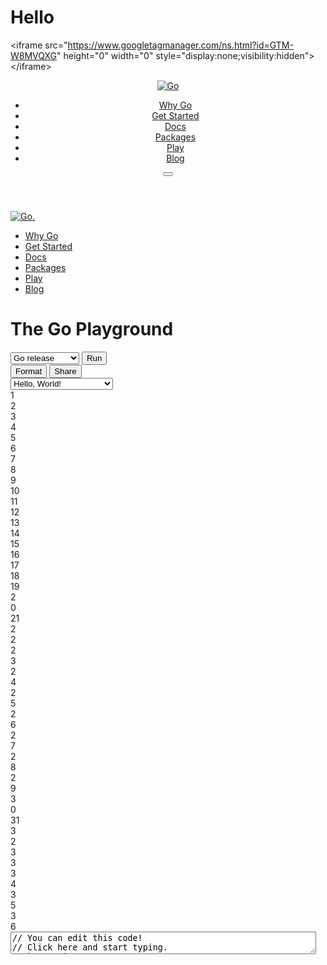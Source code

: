 # Hello


<html lang="en"><head>

<link rel="preconnect" href="https://www.googletagmanager.com">
<script type="text/javascript" async="" src="https://www.google-analytics.com/analytics.js"></script><script async="" src="https://www.googletagmanager.com/gtm.js?id=GTM-W8MVQXG"></script><script async="" src="https://www.googletagmanager.com/gtm.js?id=GTM-W8MVQXG"></script><script>(function(w,d,s,l,i){w[l]=w[l]||[];w[l].push({'gtm.start':
  new Date().getTime(),event:'gtm.js'});var f=d.getElementsByTagName(s)[0],
  j=d.createElement(s),dl=l!='dataLayer'?'&l='+l:'';j.async=true;j.src=
  'https://www.googletagmanager.com/gtm.js?id='+i+dl;f.parentNode.insertBefore(j,f);
  })(window,document,'script','dataLayer','GTM-W8MVQXG');</script>
  
<meta charset="utf-8">
<meta name="description" content="Go is an open source programming language that makes it easy to build simple, reliable, and efficient software.">
<meta name="viewport" content="width=device-width, initial-scale=1">
<meta name="theme-color" content="#00add8">
<link rel="stylesheet" href="https://fonts.googleapis.com/css?family=Material+Icons">
<link rel="stylesheet" href="/css/styles.css">

  
  <script>(function(w,d,s,l,i){w[l]=w[l]||[];w[l].push({'gtm.start':
  new Date().getTime(),event:'gtm.js'});var f=d.getElementsByTagName(s)[0],
  j=d.createElement(s),dl=l!='dataLayer'?'&l='+l:'';j.async=true;j.src=
  'https://www.googletagmanager.com/gtm.js?id='+i+dl;f.parentNode.insertBefore(j,f);
  })(window,document,'script','dataLayer','GTM-W8MVQXG');</script>
  
<script src="/js/site.js"></script>
<title>Go Playground - The Go Programming Language</title>
</head>
<body class="Site">
  
<noscript>&lt;iframe src="https://www.googletagmanager.com/ns.html?id=GTM-W8MVQXG"
  height="0" width="0" style="display:none;visibility:hidden"&gt;&lt;/iframe&gt;</noscript>
  


<header class="Site-header js-siteHeader">
  <div class="Header Header--dark">
    <nav class="Header-nav">
      <a href="/">
        <img class="js-headerLogo Header-logo" src="/images/go-logo-white.svg" alt="Go">
      </a>
      <div class="Header-rightContent">
        <ul class="Header-menu">
          <li class="Header-menuItem ">
            <a href="/solutions/">Why Go</a>
          </li>
          <li class="Header-menuItem ">
            <a href="/learn/">Get Started</a>
          </li>
          <li class="Header-menuItem ">
            <a href="/doc/">Docs</a>
          </li>
          <li class="Header-menuItem ">
            <a href="https://pkg.go.dev">Packages</a>
          </li>
          <li class="Header-menuItem  Header-menuItem--active">
            <a href="/play/">Play</a>
          </li>
          <li class="Header-menuItem ">
            <a href="/blog/">Blog</a>
          </li>
        </ul>
        <button class="Header-navOpen js-headerMenuButton Header-navOpen--white" aria-label="Open navigation.">
        </button>
      </div>
    </nav>
    
  </div>
</header>
<aside class="NavigationDrawer js-header">
  <nav class="NavigationDrawer-nav">
    <div class="NavigationDrawer-header">
      <a href="/">
        <img class="NavigationDrawer-logo" src="/images/go-logo-blue.svg" alt="Go.">
      </a>
    </div>
    <ul class="NavigationDrawer-list">
        <li class="NavigationDrawer-listItem ">
          <a href="/solutions/">Why Go</a>
        </li>
        <li class="NavigationDrawer-listItem ">
          <a href="/learn/">Get Started</a>
        </li>
        <li class="NavigationDrawer-listItem ">
          <a href="/doc/">Docs</a>
        </li>
        <li class="NavigationDrawer-listItem ">
          <a href="https://pkg.go.dev">Packages</a>
        </li>
        <li class="NavigationDrawer-listItem  NavigationDrawer-listItem--active">
          <a href="/play/">Play</a>
        </li>
        <li class="NavigationDrawer-listItem ">
          <a href="/blog/">Blog</a>
        </li>
    </ul>
  </nav>
</aside>
<div class="NavigationDrawer-scrim js-scrim" role="presentation"></div>
<main class="SiteContent SiteContent--default">
  

 

<div class="PlayPage">
  <div class="Playground-controls">
    <h1 class="Playground-title">The Go Playground</h1>
    <div class="Playground-buttons">
    <select class="Playground-selectGoVersion js-playgroundVersionEl" aria-label="Go version">
    <option value="">Go release</option>
    <option value="gotip">Go dev branch</option>
    </select>
    <button id="run" class="Button Button--primary js-playgroundRunEl Playground-runButton" title="Run this code [shift-enter]">Run</button>
    <div class="Playground-secondaryButtons">
      <button id="fmt" class="Button js-playgroundFmtEl" title="Format this code">Format</button>
      <button id="share" class="Button js-playgroundShareEl" title="Share this code">Share</button>
    </div>
    <input type="text" class="Playground-shareURL js-playgroundShareURLEl" title="Sharing URL" style="display: none;">
    <select class="Playground-selectExample js-playgroundToysEl" aria-label="Code examples">
    <option value="hello.go">Hello, World!</option>
    <option value="life.go">Conway's Game of Life</option>
    <option value="fib.go">Fibonacci Closure</option>
    <option value="peano.go">Peano Integers</option>
    <option value="pi.go">Concurrent pi</option>
    <option value="sieve.go">Concurrent Prime Sieve</option>
    <option value="solitaire.go">Peg Solitaire Solver</option>
    <option value="tree.go">Tree Comparison</option>
    <option value="clear.go">Clear Screen</option>
    <option value="http.go">HTTP Server</option>
    <option value="image.go">Display Image</option>
    <option value="multi.txt">Multiple Files</option>
    <option value="sleep.go">Sleep</option>
    <option value="test.go">Test Function</option>
    <option value="min-dev.txt">Generic min</option>
    </select>
    </div>
  </div>
  <div class="Playground-inputContainer">
    <div id="wrap">
    <div class="linedtextarea" style="height:100%; overflow:hidden"><div class="lines" style="width: 3%; margin-top: 0px;"><div>1</div><div>2</div><div>3</div><div>4</div><div>5</div><div>6</div><div>7</div><div>8</div><div>9</div><div>10</div><div>11</div><div>12</div><div>13</div><div>14</div><div>15</div><div>16</div><div>17</div><div>18</div><div>19</div><div>20</div><div>21</div><div>22</div><div>23</div><div>24</div><div>25</div><div>26</div><div>27</div><div>28</div><div>29</div><div>30</div><div>31</div><div>32</div><div>33</div><div>34</div><div>35</div><div>36</div></div><textarea id="code" name="code" class="Playground-input js-playgroundCodeEl" autocorrect="off" autocomplete="off" autocapitalize="off" spellcheck="false" aria-label="Try Go" wrap="off" style="width: 97%;">// You can edit this code!
// Click here and start typing.
package main

import "fmt"

func main() {
	fmt.Println("Hello, 世界")
}
      </textarea></div>
    </div>
  </div>
  <div class="Playground-outputContainer js-playgroundOutputEl"><pre class="Playground-output"><span class="stdout">Hello, 世界
</span><span class="system">
Program exited.</span></pre></div>

<div class="PlayAbout">
<p><b>About the Playground</b></p>

<p>
The Go Playground is a web service that runs on
<a href="/">go.dev</a>'s servers.
The service receives a Go program, <a href="/cmd/vet/">vets</a>, compiles, links, and
runs the program inside a sandbox, then returns the output.
</p>

<p>
If the program contains <a href="/pkg/testing">tests or examples</a>
and no main function, the service runs the tests.
Benchmarks will likely not be supported since the program runs in a sandboxed
environment with limited resources.
</p>

<p>
There are limitations to the programs that can be run in the playground:
</p>

<ul>

<li>
The playground can use most of the standard library, with some exceptions.
The only communication a playground program has to the outside world
is by writing to standard output and standard error.
</li>

<li>
In the playground the time begins at 2009-11-10 23:00:00 UTC
(determining the significance of this date is an exercise for the reader).
This makes it easier to cache programs by giving them deterministic output.
</li>

<li>
There are also limits on execution time and on CPU and memory usage.
</li>

</ul>

<p>
The article "<a href="/blog/playground" target="_blank" rel="noopener">Inside
the Go Playground</a>" describes how the playground is implemented.
The source code is available at <a href="https://go.googlesource.com/playground" target="_blank" rel="noopener">https://go.googlesource.com/playground</a>.
</p>

<p>
The playground uses the <a href="/play/p/Ztyu2FJaajl">latest stable release of Go</a>.
</p>

<p>
The playground service is used by more than just the official Go project
(<a href="https://gobyexample.com/">Go by Example</a> is one other instance)
and we are happy for you to use it on your own site.
All we ask is that you
<a href="mailto:golang-dev@googlegroups.com">contact us first (note this is a public mailing list)</a>,
that you use a unique user agent in your requests (so we can identify you),
and that your service is of benefit to the Go community.
</p>

<p>
Any requests for content removal should be directed to
<a href="mailto:security@golang.org">security@golang.org</a>.
Please include the URL and the reason for the request.
</p>
</div>
</div>

<script async="" src="https://www.googletagmanager.com/gtag/js?id=UA-11222381-7"></script>
<script src="/js/jquery-linedtextarea.js" defer=""></script>
<script src="/js/playsite.js" defer=""></script>


</main>
<footer class="Site-footer">
  <div class="Footer">
    <div class="Container">
      <div class="Footer-links">
          <div class="Footer-linkColumn">
            <a href="/solutions/" class="Footer-link Footer-link--primary">
              Why Go
            </a>
              <a href="/solutions/#use-cases" class="Footer-link">
                Use Cases
              </a>
              <a href="/solutions/#case-studies" class="Footer-link">
                Case Studies
              </a>
          </div>
          <div class="Footer-linkColumn">
            <a href="/learn/" class="Footer-link Footer-link--primary">
              Get Started
            </a>
              <a href="/play" class="Footer-link">
                Playground
              </a>
              <a href="/tour/" class="Footer-link">
                Tour
              </a>
              <a href="https://stackoverflow.com/questions/tagged/go?tab=Newest" class="Footer-link">
                Stack Overflow
              </a>
              <a href="/help/" class="Footer-link">
                Help
              </a>
          </div>
          <div class="Footer-linkColumn">
            <a href="https://pkg.go.dev" class="Footer-link Footer-link--primary">
              Packages
            </a>
              <a href="/pkg/" class="Footer-link">
                Standard Library
              </a>
          </div>
          <div class="Footer-linkColumn">
            <a href="/project" class="Footer-link Footer-link--primary">
              About
            </a>
              <a href="/dl/" class="Footer-link">
                Download
              </a>
              <a href="/blog/" class="Footer-link">
                Blog
              </a>
              <a href="https://github.com/golang/go/issues" class="Footer-link">
                Issue Tracker
              </a>
              <a href="/doc/devel/release" class="Footer-link">
                Release Notes
              </a>
              <a href="https://blog.golang.org/go-brand" class="Footer-link">
                Brand Guidelines
              </a>
              <a href="/conduct" class="Footer-link">
                Code of Conduct
              </a>
          </div>
          <div class="Footer-linkColumn">
            <a href="https://www.twitter.com/golang" class="Footer-link Footer-link--primary">
              Connect
            </a>
              <a href="https://www.twitter.com/golang" class="Footer-link">
                Twitter
              </a>
              <a href="https://github.com/golang" class="Footer-link">
                GitHub
              </a>
              <a href="https://invite.slack.golangbridge.org/" class="Footer-link">
                Slack
              </a>
              <a href="https://reddit.com/r/golang" class="Footer-link">
                r/golang
              </a>
              <a href="https://www.meetup.com/pro/go" class="Footer-link">
                Meetup
              </a>
              <a href="https://golangweekly.com/" class="Footer-link">
                Golang Weekly
              </a>
          </div>
      </div>
    </div>
  </div>
  <div class="Footer">
    <div class="Container Container--fullBleed">
      <div class="Footer-bottom">
        <img class="Footer-gopher" src="/images/gophers/pilot-bust.svg" alt="The Go Gopher">
        <ul class="Footer-listRow">
          <li class="Footer-listItem">
            <a href="/copyright">Copyright</a>
          </li>
          <li class="Footer-listItem">
            <a href="/tos">Terms of Service</a>
          </li>
          <li class="Footer-listItem">
            <a href="http://www.google.com/intl/en/policies/privacy/" target="_blank" rel="noopener">
              Privacy Policy
            </a>
            </li>
          <li class="Footer-listItem">
            <a href="/s/website-issue" target="_blank" rel="noopener">
              Report an Issue
            </a>
          </li>
        </ul>
        <a class="Footer-googleLogo" target="_blank" href="https://google.com" rel="noopener">
          <img class="Footer-googleLogoImg" src="/images/google-white.png" alt="Google logo">
        </a>
      </div>
    </div>
  </div>
  <script src="/js/jquery.js"></script>
  <script src="/js/carousels.js"></script>
  <script src="/js/searchBox.js"></script>
  <script src="/js/misc.js"></script>
  <script src="/js/hats.js"></script>
  <script src="/js/playground.js"></script>
  <script src="/js/godocs.js"></script>
</footer>
















</body></html>